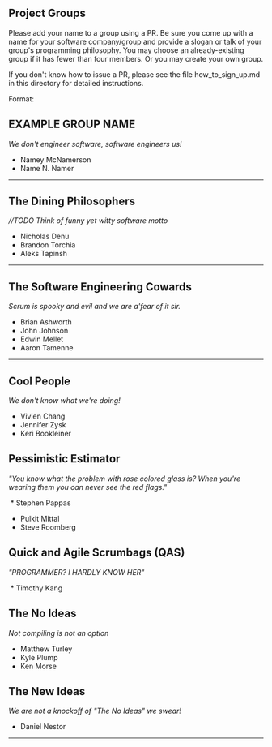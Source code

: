 ## Project Groups

Please add your name to a group using a PR.  Be sure you come up with a name for your software company/group and provide a slogan or talk of your group's programming philosophy.  You may choose an already-existing group if it has fewer than four members.  Or you may create your own group.

If you don't know how to issue a PR, please see the file how_to_sign_up.md in this directory for detailed instructions.

Format:

## EXAMPLE GROUP NAME

_We don't engineer software, software engineers us!_

  * Namey McNamerson
  * Name N. Namer

----

## The Dining Philosophers

_//TODO Think of funny yet witty software motto_

  * Nicholas Denu
  * Brandon Torchia
  * Aleks Tapinsh

----

## The Software Engineering Cowards

_Scrum is spooky and evil and we are a'fear of it sir._

  * Brian Ashworth
  * John Johnson
  * Edwin Mellet
  * Aaron Tamenne

----

## Cool People

_We don't know what we're doing!_

  * Vivien Chang
  * Jennifer Zysk
  * Keri Bookleiner

## Pessimistic Estimator

_"You know what the problem with rose colored glass is? When you're wearing them you can never see the red flags."_
  
  * Stephen Pappas
  * Pulkit Mittal
  * Steve Roomberg
  
## Quick and Agile Scrumbags (QAS)

_"PROGRAMMER? I HARDLY KNOW HER"_

  * Timothy Kang
  
## The No Ideas

_Not compiling is not an option_

  * Matthew Turley
  * Kyle Plump
  * Ken Morse

## The New Ideas

_We are not a knockoff of "The No Ideas" we swear!_

  * Daniel Nestor


----
